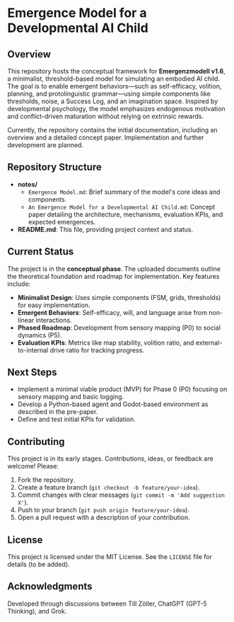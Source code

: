 # Emergence Model for a Developmental AI Child

## Overview

This repository hosts the conceptual framework for **Emergenzmodell v1.6**, a minimalist, threshold-based model for simulating an embodied AI child. The goal is to enable emergent behaviors—such as self-efficacy, volition, planning, and protolinguistic grammar—using simple components like thresholds, noise, a Success Log, and an imagination space. Inspired by developmental psychology, the model emphasizes endogenous motivation and conflict-driven maturation without relying on extrinsic rewards.

Currently, the repository contains the initial documentation, including an overview and a detailed concept paper. Implementation and further development are planned.

## Repository Structure

- **notes/**  
  - `Emergence Model.md`: Brief summary of the model's core ideas and components.  
  - `An Emergence Model for a Developmental AI Child.md`: Concept paper detailing the architecture, mechanisms, evaluation KPIs, and expected emergences.  
- **README.md**: This file, providing project context and status.

## Current Status

The project is in the **conceptual phase**. The uploaded documents outline the theoretical foundation and roadmap for implementation. Key features include:

- **Minimalist Design**: Uses simple components (FSM, grids, thresholds) for easy implementation.  
- **Emergent Behaviors**: Self-efficacy, will, and language arise from non-linear interactions.  
- **Phased Roadmap**: Development from sensory mapping (P0) to social dynamics (P5).  
- **Evaluation KPIs**: Metrics like map stability, volition ratio, and external-to-internal drive ratio for tracking progress.

## Next Steps

- Implement a minimal viable product (MVP) for Phase 0 (P0) focusing on sensory mapping and basic logging.  
- Develop a Python-based agent and Godot-based environment as described in the pre-paper.  
- Define and test initial KPIs for validation.

## Contributing

This project is in its early stages. Contributions, ideas, or feedback are welcome! Please:

1. Fork the repository.  
2. Create a feature branch (`git checkout -b feature/your-idea`).  
3. Commit changes with clear messages (`git commit -m 'Add suggestion X'`).  
4. Push to your branch (`git push origin feature/your-idea`).  
5. Open a pull request with a description of your contribution.

## License

This project is licensed under the MIT License. See the `LICENSE` file for details (to be added).

## Acknowledgments

Developed through discussions between Till Zöller, ChatGPT (GPT-5 Thinking), and Grok.
